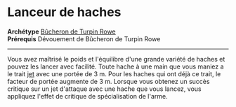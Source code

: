 # Lanceur de haches

<p><span id="ctl00_MainContent_DetailedOutput"><strong>Archétype</strong> <u><a href="https://2e.aonprd.com/Archetypes.aspx?ID=40"> Bûcheron de Turpin Rowe</a></u><br><strong>Prérequis</strong> Dévouement de Bûcheron de Turpin Rowe<br></span></p>
<hr>
<p>Vous avez maîtrisé le poids et l'équilibre d'une grande variété de haches et pouvez les lancer avec facilité. Toute hache à une main que vous maniez a le trait <a href="https://2e.aonprd.com/Traits.aspx?ID=195">jet</a> avec une portée de 3 m. Pour les haches qui ont déjà ce trait, le facteur de portée augmente de 3 m. Lorsque vous obtenez un succès critique sur un jet d'attaque avec une hache que vous lancez, vous appliquez l'effet de critique de spécialisation de l'arme.&nbsp;</p>